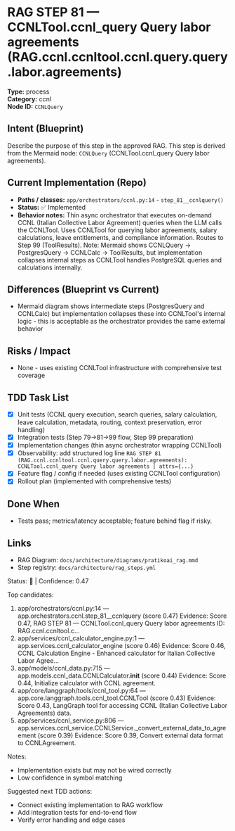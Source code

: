 # RAG STEP 81 — CCNLTool.ccnl_query Query labor agreements (RAG.ccnl.ccnltool.ccnl.query.query.labor.agreements)

**Type:** process  
**Category:** ccnl  
**Node ID:** `CCNLQuery`

## Intent (Blueprint)
Describe the purpose of this step in the approved RAG. This step is derived from the Mermaid node: `CCNLQuery` (CCNLTool.ccnl_query Query labor agreements).

## Current Implementation (Repo)
- **Paths / classes:** `app/orchestrators/ccnl.py:14` - `step_81__ccnlquery()`
- **Status:** ✅ Implemented
- **Behavior notes:** Thin async orchestrator that executes on-demand CCNL (Italian Collective Labor Agreement) queries when the LLM calls the CCNLTool. Uses CCNLTool for querying labor agreements, salary calculations, leave entitlements, and compliance information. Routes to Step 99 (ToolResults). Note: Mermaid shows CCNLQuery → PostgresQuery → CCNLCalc → ToolResults, but implementation collapses internal steps as CCNLTool handles PostgreSQL queries and calculations internally.

## Differences (Blueprint vs Current)
- Mermaid diagram shows intermediate steps (PostgresQuery and CCNLCalc) but implementation collapses these into CCNLTool's internal logic - this is acceptable as the orchestrator provides the same external behavior

## Risks / Impact
- None - uses existing CCNLTool infrastructure with comprehensive test coverage

## TDD Task List
- [x] Unit tests (CCNL query execution, search queries, salary calculation, leave calculation, metadata, routing, context preservation, error handling)
- [x] Integration tests (Step 79→81→99 flow, Step 99 preparation)
- [x] Implementation changes (thin async orchestrator wrapping CCNLTool)
- [x] Observability: add structured log line
  `RAG STEP 81 (RAG.ccnl.ccnltool.ccnl.query.query.labor.agreements): CCNLTool.ccnl_query Query labor agreements | attrs={...}`
- [x] Feature flag / config if needed (uses existing CCNLTool configuration)
- [x] Rollout plan (implemented with comprehensive tests)

## Done When
- Tests pass; metrics/latency acceptable; feature behind flag if risky.

## Links
- RAG Diagram: `docs/architecture/diagrams/pratikoai_rag.mmd`
- Step registry: `docs/architecture/rag_steps.yml`


<!-- AUTO-AUDIT:BEGIN -->
Status: 🔌  |  Confidence: 0.47

Top candidates:
1) app/orchestrators/ccnl.py:14 — app.orchestrators.ccnl.step_81__ccnlquery (score 0.47)
   Evidence: Score 0.47, RAG STEP 81 — CCNLTool.ccnl_query Query labor agreements
ID: RAG.ccnl.ccnltool.c...
2) app/services/ccnl_calculator_engine.py:1 — app.services.ccnl_calculator_engine (score 0.46)
   Evidence: Score 0.46, CCNL Calculation Engine - Enhanced calculator for Italian Collective Labor Agree...
3) app/models/ccnl_data.py:715 — app.models.ccnl_data.CCNLCalculator.__init__ (score 0.44)
   Evidence: Score 0.44, Initialize calculator with CCNL agreement.
4) app/core/langgraph/tools/ccnl_tool.py:64 — app.core.langgraph.tools.ccnl_tool.CCNLTool (score 0.43)
   Evidence: Score 0.43, LangGraph tool for accessing CCNL (Italian Collective Labor Agreements) data.
5) app/services/ccnl_service.py:806 — app.services.ccnl_service.CCNLService._convert_external_data_to_agreement (score 0.39)
   Evidence: Score 0.39, Convert external data format to CCNLAgreement.

Notes:
- Implementation exists but may not be wired correctly
- Low confidence in symbol matching

Suggested next TDD actions:
- Connect existing implementation to RAG workflow
- Add integration tests for end-to-end flow
- Verify error handling and edge cases
<!-- AUTO-AUDIT:END -->